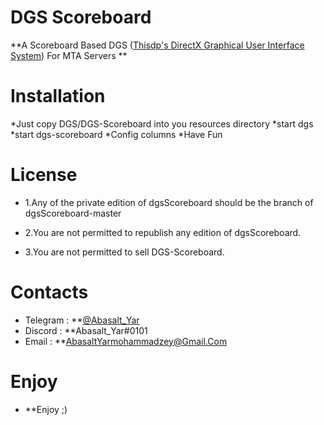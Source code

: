 # DGS Scoreboard 
**A Scoreboard Based DGS ([Thisdp's DirectX Graphical User Interface System](https://github.com/thisdp/dgs)) For MTA Servers **

# Installation 
*Just copy  DGS/DGS-Scoreboard into you resources directory
*start dgs
*start dgs-scoreboard
*Config columns
*Have Fun

# License

* 1.Any of the private edition of dgsScoreboard should be the branch of dgsScoreboard-master

* 2.You are not permitted to republish any edition of dgsScoreboard.

* 3.You are not permitted to sell DGS-Scoreboard.

# Contacts 
* Telegram : **[@Abasalt_Yar](https://t.me/Abasalt_Yar)
* Discord : **Abasalt_Yar#0101
* Email : **AbasaltYarmohammadzey@Gmail.Com

# Enjoy
* **Enjoy ;)
